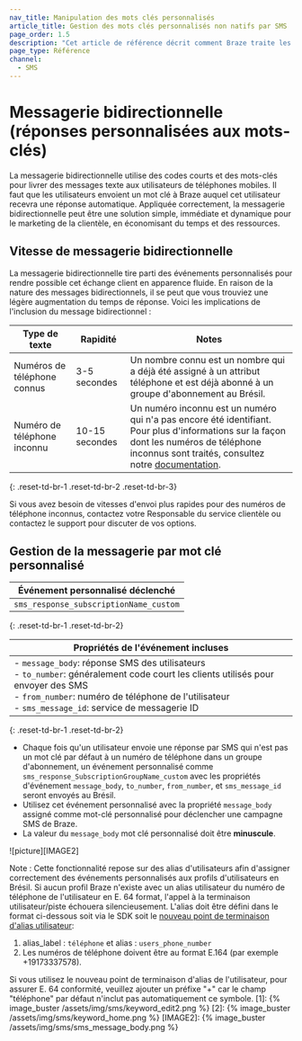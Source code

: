 ```yaml
---
nav_title: Manipulation des mots clés personnalisés
article_title: Gestion des mots clés personnalisés non natifs par SMS
page_order: 1.5
description: "Cet article de référence décrit comment Braze traite les mots-clés personnalisés pour les utilisateurs non natifs de SMS."
page_type: Référence
channel:
  - SMS
---
```


# Messagerie bidirectionnelle (réponses personnalisées aux mots-clés)

La messagerie bidirectionnelle utilise des codes courts et des mots-clés pour livrer des messages texte aux utilisateurs de téléphones mobiles. Il faut que les utilisateurs envoient un mot clé à Braze auquel cet utilisateur recevra une réponse automatique. Appliquée correctement, la messagerie bidirectionnelle peut être une solution simple, immédiate et dynamique pour le marketing de la clientèle, en économisant du temps et des ressources.

## Vitesse de messagerie bidirectionnelle

La messagerie bidirectionnelle tire parti des événements personnalisés pour rendre possible cet échange client en apparence fluide. En raison de la nature des messages bidirectionnels, il se peut que vous trouviez une légère augmentation du temps de réponse. Voici les implications de l'inclusion du message bidirectionnel :

| Type de texte               | Rapidité       | Notes                                                                                                                                                                                                    |
| --------------------------- | -------------- | -------------------------------------------------------------------------------------------------------------------------------------------------------------------------------------------------------- |
| Numéros de téléphone connus | 3-5 secondes   | Un nombre connu est un nombre qui a déjà été assigné à un attribut téléphone et est déjà abonné à un groupe d'abonnement au Brésil.                                                                      |
| Numéro de téléphone inconnu | 10-15 secondes | Un numéro inconnu est un numéro qui n'a pas encore été identifiant. Pour plus d'informations sur la façon dont les numéros de téléphone inconnus sont traités, consultez notre [documentation][unknown]. |
{: .reset-td-br-1 .reset-td-br-2 .reset-td-br-3}

Si vous avez besoin de vitesses d'envoi plus rapides pour des numéros de téléphone inconnus, contactez votre Responsable du service clientèle ou contactez le support pour discuter de vos options.

## Gestion de la messagerie par mot clé personnalisé

| Événement personnalisé déclenché                                                            |
| ------------------------------------------------------------------------------------------- |
| `sms_response_subscriptionName_custom` | Exemples de réponse => Status, Coupons, Actualités |
{: .reset-td-br-1 .reset-td-br-2}

| Propriétés de l'événement incluses                                                                                                                                                                                                                                                                                                                   |
| ---------------------------------------------------------------------------------------------------------------------------------------------------------------------------------------------------------------------------------------------------------------------------------------------------------------------------------------------------- |
| - `message_body`: réponse SMS des utilisateurs<br>- `to_number`: généralement code court les clients utilisés pour envoyer des SMS<br>- `from_number`: numéro de téléphone de l'utilisateur<br>- `sms_message_id`: service de messagerie ID | corps du message => <br>La réponse des utilisateurs est retournée en minuscule |
{: .reset-td-br-1 .reset-td-br-2}

- Chaque fois qu'un utilisateur envoie une réponse par SMS qui n'est pas un mot clé par défaut à un numéro de téléphone dans un groupe d'abonnement, un événement personnalisé comme `sms_response_SubscriptionGroupName_custom` avec les propriétés d'événement `message_body`, `to_number`, `from_number`, et `sms_message_id` seront envoyés au Brésil.
- Utilisez cet événement personnalisé avec la propriété `message_body` assigné comme mot-clé personnalisé pour déclencher une campagne SMS de Braze.
- La valeur du `message_body` mot clé personnalisé doit être __minuscule__.

!\[picture\]\[IMAGE2\]

Note : Cette fonctionnalité repose sur des alias d'utilisateurs afin d'assigner correctement des événements personnalisés aux profils d'utilisateurs en Brésil. Si aucun profil Braze n'existe avec un alias utilisateur du numéro de téléphone de l'utilisateur en E. 64 format, l'appel à la terminaison utilisateur/piste échouera silencieusement. L'alias doit être défini dans le format ci-dessous soit via le SDK soit le [nouveau point de terminaison d'alias utilisateur][endpoint]:
1. alias_label : `téléphone` et alias : `users_phone_number`
2. Les numéros de téléphone doivent être au format E.164 (par exemple +19173337578).

Si vous utilisez le nouveau point de terminaison d'alias de l'utilisateur, pour assurer E. 64 conformité, veuillez ajouter un préfixe "+" car le champ "téléphone" par défaut n'inclut pas automatiquement ce symbole.
[1]: {% image_buster /assets/img/sms/keyword_edit2.png %} [2]: {% image_buster /assets/img/sms/keyword_home.png %} [IMAGE2]: {% image_buster /assets/img/sms/sms_message_body.png %}

[unknown]: {{site.baseurl}}/user_guide/message_building_by_channel/sms/phone_numbers/sending_phone_numbers/#handling-unknown-phone-numbers
[endpoint]: {{site.baseurl}}/api/endpoints/user_data/post_user_alias/